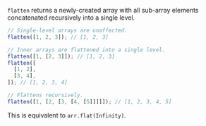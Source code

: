 `flatten` returns a newly-created array with all sub-array elements concatenated recursively into a single level.

```typescript
// Single-level arrays are unaffected.
flatten([1, 2, 3]); // [1, 2, 3]

// Inner arrays are flattened into a single level.
flatten([1, [2, 3]]); // [1, 2, 3]
flatten([
  [1, 2],
  [3, 4],
]); // [1, 2, 3, 4]

// Flattens recursively.
flatten([1, [2, [3, [4, [5]]]]]); // [1, 2, 3, 4, 5]
```

This is equivalent to `arr.flat(Infinity)`.
